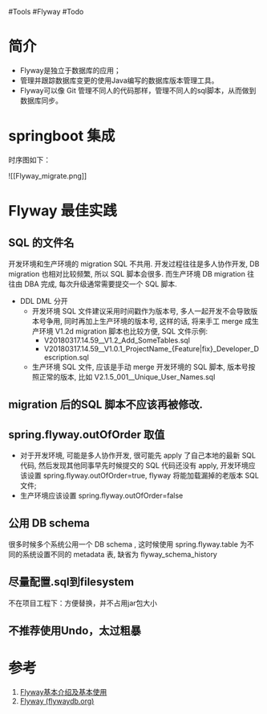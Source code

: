 #Tools #Flyway #Todo 
# 简介
- Flyway是独立于数据库的应用；
- 管理并跟踪数据库变更的使用Java编写的数据库版本管理工具。
- Flyway可以像 Git 管理不同人的代码那样，管理不同人的sql脚本，从而做到数据库同步。


# springboot 集成
时序图如下：


![[Flyway_migrate.png]]



# Flyway 最佳实践

## SQL 的文件名

开发环境和生产环境的 migration SQL 不共用. 开发过程往往是多人协作开发, DB migration 也相对比较频繁, 所以 SQL 脚本会很多. 而生产环境 DB migration 往往由 DBA 完成, 每次升级通常需要提交一个 SQL 脚本.

-   DDL DML 分开
    -   开发环境 SQL 文件建议采用时间戳作为版本号, 多人一起开发不会导致版本号争用, 同时再加上生产环境的版本号, 这样的话, 将来手工 merge 成生产环境 V1.2d migration 脚本也比较方便, SQL 文件示例:
        -   V20180317.14.59__V1.2_Add_SomeTables.sql
        -   V20180317.14.59__V1.0.1_ProjectName_{Feature|fix}_Developer_Description.sql
    -   生产环境 SQL 文件, 应该是手动 merge 开发环境的 SQL 脚本, 版本号按照正常的版本, 比如 V2.1.5_001__Unique_User_Names.sql
        

## migration 后的SQL 脚本不应该再被修改.

## spring.flyway.outOfOrder 取值

-   对于开发环境, 可能是多人协作开发, 很可能先 apply 了自己本地的最新 SQL 代码, 然后发现其他同事早先时候提交的 SQL 代码还没有 apply, 开发环境应该设置 spring.flyway.outOfOrder=true, flyway 将能加载漏掉的老版本 SQL 文件;
-   生产环境应该设置 spring.flyway.outOfOrder=false
    

## 公用 DB schema

很多时候多个系统公用一个 DB schema , 这时候使用 spring.flyway.table 为不同的系统设置不同的 metadata 表, 缺省为 flyway_schema_history

## 尽量配置.sql到filesystem
不在项目工程下：方便替换，并不占用jar包大小

## 不推荐使用Undo，太过粗暴


# 参考
1. [Flyway基本介绍及基本使用](https://developer.aliyun.com/article/842712)
2. [Flyway (flywaydb.org)](https://flywaydb.org/)
